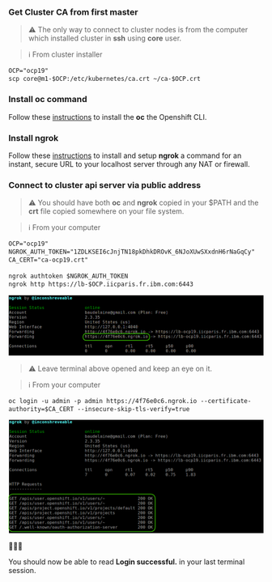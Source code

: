 ### Get Cluster CA from first master

> :warning: The only way to connect to cluster nodes is from the computer which installed cluster in **ssh** using **core** user.

> :information_source: From cluster installer
```
OCP="ocp19"
scp core@m1-$OCP:/etc/kubernetes/ca.crt ~/ca-$OCP.crt
```

### Install oc command

Follow these [instructions](https://docs.openshift.com/container-platform/4.3/installing/installing_bare_metal/installing-bare-metal.html#cli-installing-cli_installing-bare-metal) to install the **oc** the Openshift CLI.

### Install ngrok

Follow these [instructions](https://dashboard.ngrok.com/get-started) to install and setup **ngrok** a command for an instant, secure URL to your localhost server through any NAT or firewall.

### Connect to cluster api server via public address

> :warning: You should have both **oc** and **ngrok** copied in your $PATH and the **crt** file copied somewhere on your file system.

> :information_source: From your computer
```
OCP="ocp19"
NGROK_AUTH_TOKEN="1ZDLKSEI6cJnjTN18pkDhkDROvK_6NJoXUwSXxdnH6rNaGqCy"
CA_CERT="ca-ocp19.crt"

ngrok authtoken $NGROK_AUTH_TOKEN
ngrok http https://lb-$OCP.iicparis.fr.ibm.com:6443
```

![](ngrok0.png)

> :warning:  Leave terminal above opened and keep an eye on it.

> :information_source: From your computer
```
oc login -u admin -p admin https://4f76e0c6.ngrok.io --certificate-authority=$CA_CERT --insecure-skip-tls-verify=true
```

![](ngrok1.png)


:checkered_flag::checkered_flag::checkered_flag:

You should now be able to read **Login successful.** in your last terminal session.
